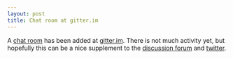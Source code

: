```yaml
---
layout: post
title: Chat room at gitter.im
---
```


A [chat room][chat] has been added at [gitter.im][gitter]. There is not much activity yet, but hopefully this can be a nice supplement to the [discussion forum][forum] and [twitter][twitter].

[chat]: https://gitter.im/helix-toolkit/helix-toolkit
[gitter]: http://gitter.im/
[forum]: http://helixtoolkit.userecho.com/
[twitter]: https://twitter.com/hashtag/Helix3DToolkit